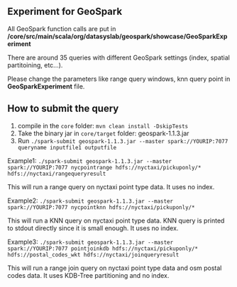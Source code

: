 ## Experiment for GeoSpark

All GeoSpark function calls are put in **/core/src/main/scala/org/datasyslab/geospark/showcase/GeoSparkExperiment**

There are around 35 queries with different GeoSpark settings (index, spatial partitoining, etc...).

Please change the parameters like range query windows, knn query point in **GeoSparkExperiment** file.

## How to submit the query

1. compile in the `core` folder: `mvn clean install -DskipTests`
2. Take the binary jar in `core/target` folder: geospark-1.1.3.jar
3. Run `./spark-submit geospark-1.1.3.jar --master spark://YOURIP:7077 queryname inputfile1 outputfile`

Example1: `./spark-submit geospark-1.1.3.jar --master spark://YOURIP:7077 nycpointrange hdfs://nyctaxi/pickuponly/* hdfs://nyctaxi/rangequeryresult`

This will run a range query on nyctaxi point type data. It uses no index.

Example2: `./spark-submit geospark-1.1.3.jar --master spark://YOURIP:7077 nycpointknn hdfs://nyctaxi/pickuponly/*`

This will run a KNN query on nyctaxi point type data. KNN query is printed to stdout directly since it is small enough. It uses no index.

Example3: `./spark-submit geospark-1.1.3.jar --master spark://YOURIP:7077 pointjoinkdb hdfs://nyctaxi/pickuponly/* hdfs://postal_codes_wkt hdfs://nyctaxi/joinqueryresult`

This will run a range join query on nyctaxi point type data and osm postal codes data. It uses KDB-Tree partitioning and no index.